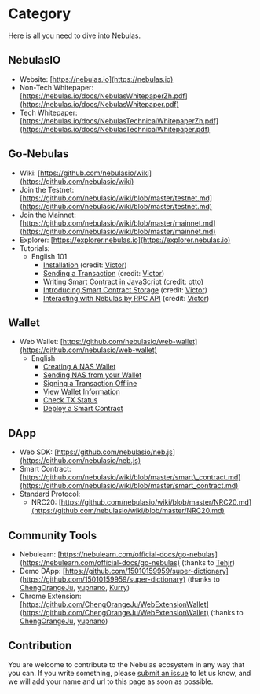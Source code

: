 # Category

Here is all you need to dive into Nebulas.

## NebulasIO

* Website: [https://nebulas.io](https://nebulas.io)
* Non-Tech Whitepaper: [https://nebulas.io/docs/NebulasWhitepaperZh.pdf](https://nebulas.io/docs/NebulasWhitepaper.pdf)
* Tech Whitepaper: [https://nebulas.io/docs/NebulasTechnicalWhitepaperZh.pdf](https://nebulas.io/docs/NebulasTechnicalWhitepaper.pdf)

## Go-Nebulas

* Wiki: [https://github.com/nebulasio/wiki](https://github.com/nebulasio/wiki)
* Join the Testnet: [https://github.com/nebulasio/wiki/blob/master/testnet.md](https://github.com/nebulasio/wiki/blob/master/testnet.md)
* Join the Mainnet: [https://github.com/nebulasio/wiki/blob/master/mainnet.md](https://github.com/nebulasio/wiki/blob/master/mainnet.md)
* Explorer: [https://explorer.nebulas.io](https://explorer.nebulas.io)
* Tutorials:
  * English 101
    * [Installation](https://github.com/nebulasio/wiki/blob/master/tutorials/[English]%20Nebulas%20101%20-%2001%20Installation.md) \(credit: [Victor](https://github.com/victorychain)\)
    * [Sending a Transaction](https://github.com/nebulasio/wiki/blob/master/tutorials/[English]%20Nebulas%20101%20-%2002%20Transaction.md) \(credit: [Victor](https://github.com/victorychain)\)
    * [Writing Smart Contract in JavaScript](https://github.com/nebulasio/wiki/blob/master/tutorials/[English]%20Nebulas%20101%20-%2003%20Smart%20Contracts%20JavaScript.md) \(credit: [otto](https://github.com/ottokafka)\)
    * [Introducing Smart Contract Storage](https://github.com/nebulasio/wiki/blob/master/tutorials/[English]%20Nebulas%20101%20-%2004%20Smart%20Contract%20Storage.md) \(credit: [Victor](https://github.com/victorychain)\)
    * [Interacting with Nebulas by RPC API](https://github.com/nebulasio/wiki/blob/master/tutorials/[English]%20Nebulas%20101%20-%2005%20Interacting%20with%20Nebulas%20by%20RPC%20API.md) \(credit: [Victor](https://github.com/victorychain)\)

## Wallet

* Web Wallet: [https://github.com/nebulasio/web-wallet](https://github.com/nebulasio/web-wallet)
  * English
    * [Creating A NAS Wallet](https://medium.com/nebulasio/creating-a-nas-wallet-9d01b5fa2df6)
    * [Sending NAS from your Wallet](https://medium.com/nebulasio/sending-nas-from-your-wallet-be1b958c4e5d)
    * [Signing a Transaction Offline](https://medium.com/nebulasio/signing-a-transaction-offline-ae8278f45201)
    * [View Wallet Information](https://medium.com/nebulasio/view-wallet-information-fcea3ea35d94)
    * [Check TX Status](https://medium.com/nebulasio/check-tx-status-8dc7dd9b79de)
    * [Deploy a Smart Contract](https://medium.com/nebulasio/deploy-a-smart-contract-1e781e13c22e)

## DApp

* Web SDK: [https://github.com/nebulasio/neb.js](https://github.com/nebulasio/neb.js)
* Smart Contract: [https://github.com/nebulasio/wiki/blob/master/smart\_contract.md](https://github.com/nebulasio/wiki/blob/master/smart_contract.md)
* Standard Protocol:
  * NRC20: [https://github.com/nebulasio/wiki/blob/master/NRC20.md](https://github.com/nebulasio/wiki/blob/master/NRC20.md)

## Community Tools

* Nebulearn: [https://nebulearn.com/official-docs/go-nebulas](https://nebulearn.com/official-docs/go-nebulas) \(thanks to [Tehjr](https://github.com/HermantNET)\)
* Demo DApp: [https://github.com/15010159959/super-dictionary](https://github.com/15010159959/super-dictionary) \(thanks to [ChengOrangeJu](https://github.com/ChengOrangeJu), [yupnano](https://github.com/yupnano), [Kurry](https://github.com/15010159959)\)
* Chrome Extension: [https://github.com/ChengOrangeJu/WebExtensionWallet](https://github.com/ChengOrangeJu/WebExtensionWallet) \(thanks to [ChengOrangeJu](https://github.com/ChengOrangeJu), [yupnano](https://github.com/yupnano)\)

## Contribution

You are welcome to contribute to the Nebulas ecosystem in any way that you can. If you write something, please [submit an issue](https://github.com/nebulasio/wiki/issues/new) to let us know, and we will add your name and url to this page as soon as possible.

